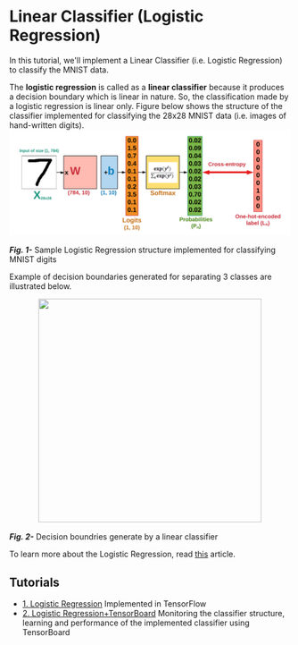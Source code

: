 # Linear Classifier (Logistic Regression)

In this tutorial, we'll implement a Linear Classifier (i.e. Logistic Regression) to classify the MNIST data. 

The __logistic regression__ is called as a __linear classifier__ because it produces a decision boundary which is linear in nature. So, the classification made by a logistic regression is linear only.
Figure below shows the structure of the classifier implemented for classifying the 28x28 MNIST data (i.e. images of hand-written digits).
![linear classifier](Tutorials/files/linear_classifier.png)

___Fig. 1-___ Sample Logistic Regression structure implemented for classifying MNIST digits

Example of decision boundaries generated for separating 3 classes are illustrated below.


<p align="center">
  <img width="400" height="400" src="https://github.com/easy-tensorflow/easy-tensorflow/blob/master/2_Linear_Classifier/Tutorials/files/decision_boundary.png">
</p>

 ___Fig. 2-___ Decision boundries generate by a linear classifier
 
 To learn more about the Logistic Regression, read [this](https://cs231n.github.io/linear-classify/) article.
 
 ## Tutorials
 
 * [1. Logistic Regression](https://github.com/easy-tensorflow/easy-tensorflow/blob/master/2_Linear_Classifier/Tutorials/1_Linear_Classifier.ipynb)
    Implemented in TensorFlow 
* [2. Logistic Regression+TensorBoard](https://github.com/easy-tensorflow/easy-tensorflow/blob/master/2_Linear_Classifier/Tutorials/2_Linear_Classifier%20_TensorBoard.ipynb)
    Monitoring the classifier structure, learning and performance of the implemented classifier using TensorBoard
